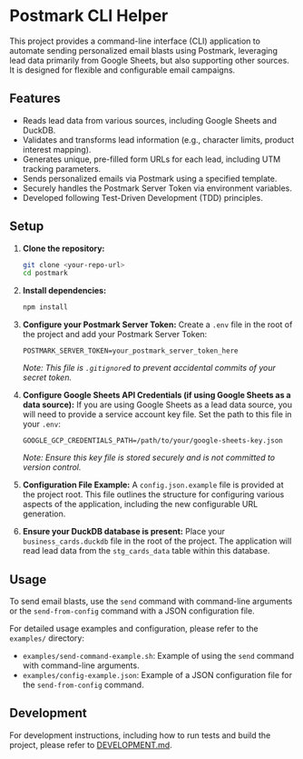 # Postmark CLI Helper

This project provides a command-line interface (CLI) application to automate sending personalized email blasts using Postmark, leveraging lead data primarily from Google Sheets, but also supporting other sources. It is designed for flexible and configurable email campaigns.

## Features

- Reads lead data from various sources, including Google Sheets and DuckDB.
- Validates and transforms lead information (e.g., character limits, product interest mapping).
- Generates unique, pre-filled form URLs for each lead, including UTM tracking parameters.
- Sends personalized emails via Postmark using a specified template.
- Securely handles the Postmark Server Token via environment variables.
- Developed following Test-Driven Development (TDD) principles.

## Setup

1. **Clone the repository:**

   ```bash
   git clone <your-repo-url>
   cd postmark
   ```

2. **Install dependencies:**

   ```bash
   npm install
   ```

3. **Configure your Postmark Server Token:**
   Create a `.env` file in the root of the project and add your Postmark Server Token:

   ```dotenv
   POSTMARK_SERVER_TOKEN=your_postmark_server_token_here
   ```

   _Note: This file is `.gitignore`d to prevent accidental commits of your secret token._

4. **Configure Google Sheets API Credentials (if using Google Sheets as a data source):**
   If you are using Google Sheets as a lead data source, you will need to provide a service account key file. Set the path to this file in your `.env`:

   ```dotenv
   GOOGLE_GCP_CREDENTIALS_PATH=/path/to/your/google-sheets-key.json
   ```

   _Note: Ensure this key file is stored securely and is not committed to version control._

5. **Configuration File Example:**
   A `config.json.example` file is provided at the project root. This file outlines the structure for configuring various aspects of the application, including the new configurable URL generation.

6. **Ensure your DuckDB database is present:**
   Place your `business_cards.duckdb` file in the root of the project. The application will read lead data from the `stg_cards_data` table within this database.

## Usage

To send email blasts, use the `send` command with command-line arguments or the `send-from-config` command with a JSON configuration file.

For detailed usage examples and configuration, please refer to the `examples/` directory:

- `examples/send-command-example.sh`: Example of using the `send` command with command-line arguments.
- `examples/config-example.json`: Example of a JSON configuration file for the `send-from-config` command.

## Development

For development instructions, including how to run tests and build the project, please refer to [DEVELOPMENT.md](DEVELOPMENT.md).
